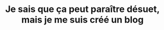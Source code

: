 ---
title: "Je sais que ça peut paraître désuet, mais je me suis créé un blog"
layout: "posts-layout"
tags: "blog,docker,docpad"
---